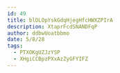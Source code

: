 ```yaml
---
id: 49
title: blDLOpYskGdqHjegHfcHWXZPIrA
description: XtaprFcdSNANDFqP
author: ddbwUoatbbmo
date: 5/8/28
tags:
  - PTXOKgUZJzYSP
  - XHgiCCBpzPXxAzZyGFYIFZ
---
```

